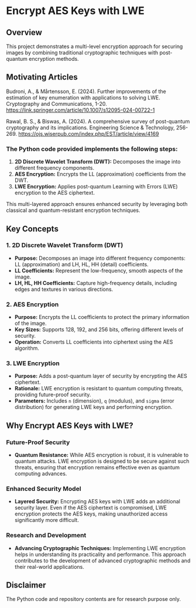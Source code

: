# Encrypt AES Keys with LWE

## Overview

This project demonstrates a multi-level encryption approach for securing images by combining traditional cryptographic techniques with post-quantum encryption methods. 

## Motivating Articles

Budroni, A., & Mårtensson, E. (2024). Further improvements of the estimation of key enumeration with applications to solving LWE. Cryptography and Communications, 1-20. https://link.springer.com/article/10.1007/s12095-024-00722-1

Rawal, B. S., & Biswas, A. (2024). A comprehensive survey of post-quantum cryptography and its implications. Engineering Science & Technology, 256-269. https://ojs.wiserpub.com/index.php/EST/article/view/4169


### The Python code provided implements the following steps:

1. **2D Discrete Wavelet Transform (DWT):** Decomposes the image into different frequency components.
2. **AES Encryption:** Encrypts the LL (approximation) coefficients from the DWT.
3. **LWE Encryption:** Applies post-quantum Learning with Errors (LWE) encryption to the AES ciphertext.

This multi-layered approach ensures enhanced security by leveraging both classical and quantum-resistant encryption techniques.

## Key Concepts

### 1. 2D Discrete Wavelet Transform (DWT)

- **Purpose:** Decomposes an image into different frequency components: LL (approximation) and LH, HL, HH (detail) coefficients.
- **LL Coefficients:** Represent the low-frequency, smooth aspects of the image.
- **LH, HL, HH Coefficients:** Capture high-frequency details, including edges and textures in various directions.

### 2. AES Encryption

- **Purpose:** Encrypts the LL coefficients to protect the primary information of the image.
- **Key Sizes:** Supports 128, 192, and 256 bits, offering different levels of security.
- **Operation:** Converts LL coefficients into ciphertext using the AES algorithm.

### 3. LWE Encryption

- **Purpose:** Adds a post-quantum layer of security by encrypting the AES ciphertext.
- **Rationale:** LWE encryption is resistant to quantum computing threats, providing future-proof security.
- **Parameters:** Includes `n` (dimension), `q` (modulus), and `sigma` (error distribution) for generating LWE keys and performing encryption.

## Why Encrypt AES Keys with LWE?

### Future-Proof Security
- **Quantum Resistance:** While AES encryption is robust, it is vulnerable to quantum attacks. LWE encryption is designed to be secure against such threats, ensuring that encryption remains effective even as quantum computing advances.

### Enhanced Security Model
- **Layered Security:** Encrypting AES keys with LWE adds an additional security layer. Even if the AES ciphertext is compromised, LWE encryption protects the AES keys, making unauthorized access significantly more difficult.

### Research and Development
- **Advancing Cryptographic Techniques:** Implementing LWE encryption helps in understanding its practicality and performance. This approach contributes to the development of advanced cryptographic methods and their real-world applications.

## Disclaimer
The Python code and repository contents are for research purpose only.
